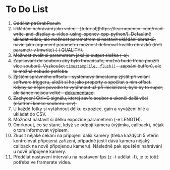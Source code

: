 # To Do List

1. ~~Oddělat ptrGrabResult.~~
2. ~~Ukládání nahrávání jako video - [tutorial](https://learnopencv.
   com/read-write-and-display-a-video-using-opencv-cpp-python/). Defaultně ukládat video, ale možnost parametrem si 
   nastavit ukládání obrázků, navíc jako argument parametru možnost definovat kvalitu obrázků (třetí parametr v 
   imwrite) (-i QUALITY).~~
3. ~~Možnost zvolit si parametrem jaká je output složka (-o).~~
4. ~~Zapisování do souboru aby bylo threadsafe, možná bude třeba použití více souborů. Vyzkoušet `timestampFile.
   flush()` - zapsání bufferů, ale to možná nebude potřeba.~~
5. ~~Zjištění správného offsetu - systémový timestamp zjistit při volání software triggeru, uložit si ho jako property a spočítat s ním offset. Kdyby se nějak povedlo to vytáhnout už při inicializaci, bylo by to super, ale šance nejsou velké - [dokumentace](https://docs.baslerweb.com/timestamp).~~
6. ~~Zachycení Ctrl+C signálu, kterej zavře soubor a ukončí další věci (ošetření konce souboru .csv).~~
7. U každé fotky si vytáhnout délku expozice, gain a vyvážení bílé a ukládat do CSV.
8. Možnost nastavit si délku expozice parametrem (-e LENGTH).
9. Omrknout, co se stane, když se odpojí kamera (výjimka, callback), nějak o tom informovat výpisem.
10. Zkusit nějaké čekání na připojení další kamery (třeba každých 5 vteřin kontrolovat připojená zařízení, případně jestli dává kamera nějaký callback na nově připojenou kameru). Následně pak spuštění nahrávání u nově připojené kamery.
11. Předělat nastavení intervalu na nastavení fps (z -t udělat -f), je to totiž potřeba ve framerate videa.
